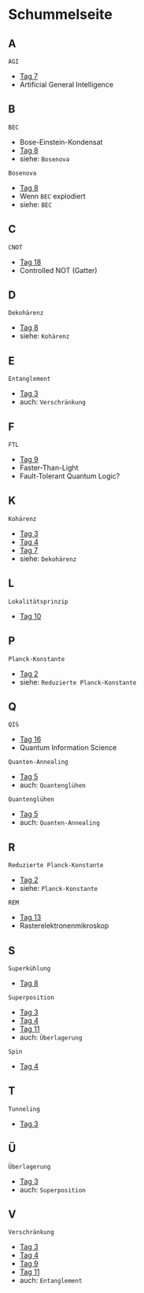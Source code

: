 # Schummelseite

## A

`AGI`
* [Tag 7](Tag7/README.md)
* Artificial General Intelligence

## B

`BEC`
* Bose-Einstein-Kondensat
* [Tag 8](Tag8/README.md)
* siehe: `Bosenova`

`Bosenova`
* [Tag 8](Tag8/README.md)
* Wenn `BEC` explodiert
* siehe: `BEC`

## C

`CNOT`
* [Tag 18](Tag18/README.md)
* Controlled NOT (Gatter)

## D

`Dekohärenz`
* [Tag 8](Tag8/README.md)
* siehe: `Kohärenz`

## E

`Entanglement`
* [Tag 3](Tag3/README.md)
* auch: `Verschränkung`

## F

`FTL`
* [Tag 9](Tag9/README.md)
* Faster-Than-Light
* Fault-Tolerant Quantum Logic?

## K

`Kohärenz`
* [Tag 3](Tag3/README.md)
* [Tag 4](Tag4/README.md)
* [Tag 7](Tag7/README.md)
* siehe: `Dekohärenz`

## L

`Lokalitätsprinzip`
* [Tag 10](Tag10/README.md)

## P

`Planck-Konstante`
* [Tag 2](Tag2/README.md)
* siehe: `Reduzierte Planck-Konstante`

## Q

`QIS`
* [Tag 16](Tag16/README.md)
* Quantum Information Science

`Quanten-Annealing`
* [Tag 5](Tag5/README.md)
* auch: `Quantenglühen`

`Quantenglühen`
* [Tag 5](Tag5/README.md)
* auch: `Quanten-Annealing`

## R

`Reduzierte Planck-Konstante`
* [Tag 2](Tag2/README.md)
* siehe: `Planck-Konstante`

`REM`
* [Tag 13](Tag13/README.md)
* Rasterelektronenmikroskop

## S

`Superkühlung`
* [Tag 8](Tag8/README.md)

`Superposition`
* [Tag 3](Tag3/README.md)
* [Tag 4](Tag4/README.md)
* [Tag 11](Tag11/README.md)
* auch: `Überlagerung`

`Spin`
* [Tag 4](Tag4/README.md)

## T

`Tunneling`
* [Tag 3](Tag3/README.md)

## Ü

`Überlagerung`
* [Tag 3](Tag3/README.md)
* auch: `Superposition`

## V

`Verschränkung`
* [Tag 3](Tag3/README.md)
* [Tag 4](Tag4/README.md)
* [Tag 9](Tag9/README.md)
* [Tag 11](Tag11/README.md)
* auch: `Entanglement`

